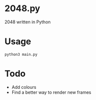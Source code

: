 # 2048.py
2048 written in Python

# Usage
`python3 main.py`

# Todo
* Add colours
* Find a better way to render new frames 
